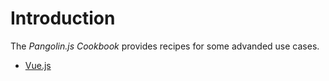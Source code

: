 # Introduction

The _Pangolin.js Cookbook_ provides recipes for some advanded use cases.

* [Vue.js](vue)
